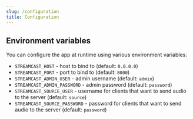 ```yaml
---
slug: /configuration
title: Configuration
---
```


## Environment variables

You can configure the app at runtime using various environment variables:

- `STREAMCAST_HOST` -
  host to bind to
  (default: `0.0.0.0`)
- `STREAMCAST_PORT` -
  port to bind to
  (default: `8000`)
- `STREAMCAST_ADMIN_USER` -
  admin username
  (default: `admin`)
- `STREAMCAST_ADMIN_PASSWORD` -
  admin password
  (default: `password`)
- `STREAMCAST_SOURCE_USER` -
  username for clients that want to send audio to the server
  (default: `source`)
- `STREAMCAST_SOURCE_PASSWORD` -
  password for clients that want to send audio to the server
  (default: `password`)
